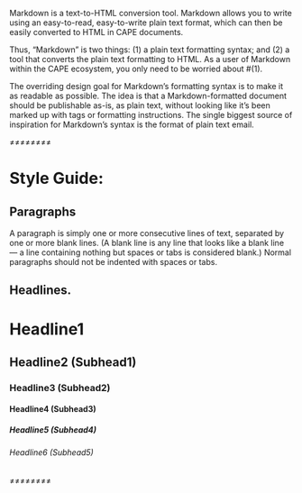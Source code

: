 Markdown is a text-to-HTML conversion tool. Markdown allows you to write using an easy-to-read, easy-to-write plain text format, which can then be easily converted to HTML in CAPE documents.

Thus, “Markdown” is two things: (1) a plain text formatting syntax; and (2) a tool that converts the plain text formatting to HTML. As a user of Markdown within the CAPE ecosystem, you only need to be worried about #(1).

The overriding design goal for Markdown’s formatting syntax is to make it as readable as possible. The idea is that a Markdown-formatted document should be publishable as-is, as plain text, without looking like it’s been marked up with tags or formatting instructions. The single biggest source of inspiration for Markdown’s syntax is the format of plain text email.

≠≠≠≠≠≠≠≠

# Style Guide:

## Paragraphs
A paragraph is simply one or more consecutive lines of text, separated by one or more blank lines. (A blank line is any line that looks like a blank line — a line containing nothing but spaces or tabs is considered blank.) Normal paragraphs should not be indented with spaces or tabs.

## Headlines.

# Headline1
## Headline2 (Subhead1)
### Headline3 (Subhead2)
#### Headline4 (Subhead3)
##### Headline5 (Subhead4)
###### Headline6 (Subhead5)

≠≠≠≠≠≠≠≠


